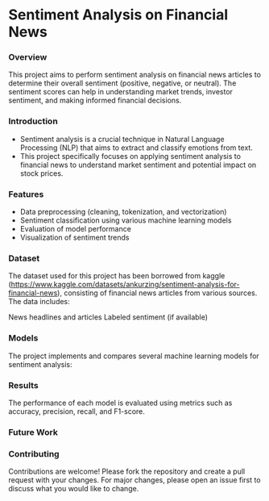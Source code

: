 # Sentiment Analysis on Financial News

### Overview
This project aims to perform sentiment analysis on financial news articles to determine their overall sentiment (positive, negative, or neutral). The sentiment scores can help in understanding market trends, investor sentiment, and making informed financial decisions.


### Introduction
 - Sentiment analysis is a crucial technique in Natural Language Processing (NLP) that aims to extract and classify emotions from text.
 - This project specifically focuses on applying sentiment analysis to financial news to understand market sentiment and potential impact
 on stock prices.

### Features
 - Data preprocessing (cleaning, tokenization, and vectorization)
 - Sentiment classification using various machine learning models
 - Evaluation of model performance
 - Visualization of sentiment trends

### Dataset
The dataset used for this project has been borrowed from kaggle (https://www.kaggle.com/datasets/ankurzing/sentiment-analysis-for-financial-news), consisting of financial news articles from various sources. The data includes:

News headlines and articles
Labeled sentiment (if available)

### Models
The project implements and compares several machine learning models for sentiment analysis:


### Results
The performance of each model is evaluated using metrics such as accuracy, precision, recall, and F1-score.

### Future Work


### Contributing
Contributions are welcome! Please fork the repository and create a pull request with your changes. For major changes, please open an issue first to discuss what you would like to change.